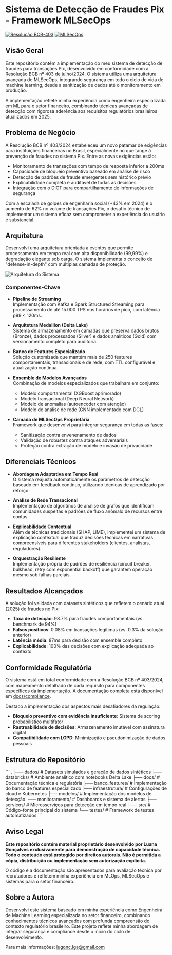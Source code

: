 # Sistema de Detecção de Fraudes Pix - Framework MLSecOps

[![Resolução BCB-403](https://img.shields.io/badge/Compliance-BCB_403_2024-00A34B.svg)](docs/compliance/conformidade-resolucao-bcb-403.md)
[![MLSecOps](https://img.shields.io/badge/Framework-MLSecOps_2025-E02D69.svg)](src/mlsecops/README.md)

## Visão Geral

Este repositório contém a implementação do meu sistema de detecção de fraudes para transações Pix, desenvolvido em conformidade com a Resolução BCB nº 403 de julho/2024. O sistema utiliza uma arquitetura avançada de MLSecOps, integrando segurança em todo o ciclo de vida de machine learning, desde a sanitização de dados até o monitoramento em produção.

A implementação reflete minha experiência como engenheira especializada em ML para o setor financeiro, combinando técnicas avançadas de detecção com rigorosa aderência aos requisitos regulatórios brasileiros atualizados em 2025.

## Problema de Negócio

A Resolução BCB nº 403/2024 estabeleceu um novo patamar de exigências para instituições financeiras no Brasil, especialmente no que tange à prevenção de fraudes no sistema Pix. Entre as novas exigências estão:

- Monitoramento de transações com tempo de resposta inferior a 200ms
- Capacidade de bloqueio preventivo baseado em análise de risco
- Detecção de padrões de fraude emergentes sem histórico prévio
- Explicabilidade completa e auditável de todas as decisões
- Integração com o DICT para compartilhamento de informações de segurança

Com a escalada de golpes de engenharia social (+43% em 2024) e o aumento de 62% no volume de transações Pix, o desafio técnico de implementar um sistema eficaz sem comprometer a experiência do usuário é substancial.

## Arquitetura

Desenvolvi uma arquitetura orientada a eventos que permite processamento em tempo real com alta disponibilidade (99,99%) e degradação elegante sob carga. O sistema implementa o conceito de "defense-in-depth" com múltiplas camadas de proteção.

![Arquitetura do Sistema](docs/arquitetura/images/arquitetura-geral.png)

### Componentes-Chave

- **Pipeline de Streaming**  
  Implementação com Kafka e Spark Structured Streaming para processamento de até 15.000 TPS nos horários de pico, com latência p99 < 120ms.

- **Arquitetura Medallion (Delta Lake)**  
  Sistema de armazenamento em camadas que preserva dados brutos (Bronze), dados processados (Silver) e dados analíticos (Gold) com versionamento completo para auditoria.

- **Banco de Features Especializado**  
  Solução customizada que mantém mais de 250 features comportamentais, transacionais e de rede, com TTL configurável e atualização contínua.

- **Ensemble de Modelos Avançados**  
  Combinação de modelos especializados que trabalham em conjunto:
  - Modelo comportamental (XGBoost aprimorado)
  - Modelo transacional (Deep Neural Network)
  - Modelo de anomalias (autoencoder com atenção)
  - Modelo de análise de rede (GNN implementado com DGL)

- **Camada de MLSecOps Proprietária**  
  Framework que desenvolvi para integrar segurança em todas as fases:
  - Sanitização contra envenenamento de dados
  - Validação de robustez contra ataques adversariais
  - Proteção contra extração de modelo e invasão de privacidade

## Diferenciais Técnicos

- **Abordagem Adaptativa em Tempo Real**  
  O sistema reajusta automaticamente os parâmetros de detecção baseado em feedback contínuo, utilizando técnicas de aprendizado por reforço.

- **Análise de Rede Transacional**  
  Implementação de algoritmos de análise de grafos que identificam comunidades suspeitas e padrões de fluxo anômalo de recursos entre contas.

- **Explicabilidade Contextual**  
  Além de técnicas tradicionais (SHAP, LIME), implementei um sistema de explicação contextual que traduz decisões técnicas em narrativas compreensíveis para diferentes stakeholders (clientes, analistas, reguladores).

- **Orquestração Resiliente**  
  Implementação própria de padrões de resiliência (circuit breaker, bulkhead, retry com exponential backoff) que garantem operação mesmo sob falhas parciais.

## Resultados Alcançados

A solução foi validada com datasets sintéticos que refletem o cenário atual (2025) de fraudes no Pix:

- **Taxa de detecção**: 98.7% para fraudes comportamentais (vs. benchmark de 94%)
- **Falsos positivos**: 0.08% em transações legítimas (vs. 0.3% da solução anterior)
- **Latência média**: 87ms para decisão com ensemble completo
- **Explicabilidade**: 100% das decisões com explicação adequada ao contexto

## Conformidade Regulatória

O sistema está em total conformidade com a Resolução BCB nº 403/2024, com mapeamento detalhado de cada requisito para componentes específicos da implementação. A documentação completa está disponível em [docs/compliance](docs/compliance/conformidade-resolucao-bcb-403.md).

Destaco a implementação dos aspectos mais desafiadores da regulação:

- **Bloqueio preventivo com evidência insuficiente**: Sistema de scoring probabilístico multifator
- **Rastreabilidade de decisões**: Armazenamento imutável com assinatura digital
- **Compatibilidade com LGPD**: Minimização e pseudonimização de dados pessoais

## Estrutura do Repositório

\`\`\`
.
├── dados/                 # Datasets simulados e geração de dados sintéticos
├── databricks/            # Ambiente analítico com notebooks Delta Lake
├── docs/                  # Documentação técnica e regulatória
├── banco_features/        # Implementação do banco de features especializado
├── infraestrutura/        # Configurações de cloud e Kubernetes
├── modelos/               # Implementação dos modelos de detecção
├── monitoramento/         # Dashboards e sistema de alertas
├── servicos/              # Microsserviços para detecção em tempo real
├── src/                   # Código-fonte principal do sistema
└── testes/                # Framework de testes automatizados
\`\`\`

## Aviso Legal

**Este repositório contém material proprietário desenvolvido por Luana Gonçalves exclusivamente para demonstração de capacidade técnica. Todo o conteúdo está protegido por direitos autorais. Não é permitida a cópia, distribuição ou implementação sem autorização explícita.**

O código e a documentação são apresentados para avaliação técnica por recrutadores e refletem minha experiência em MLOps, MLSecOps e sistemas para o setor financeiro.

## Sobre a Autora

Desenvolvi este sistema baseado em minha experiência como Engenheira de Machine Learning especializada no setor financeiro, combinando conhecimentos técnicos avançados com profunda compreensão do contexto regulatório brasileiro. Este projeto reflete minha abordagem de integrar segurança e compliance desde o início do ciclo de desenvolvimento.

Para mais informações: [lugonc.lga@gmail.com](mailto:lugonc.lga@gmail.com)
